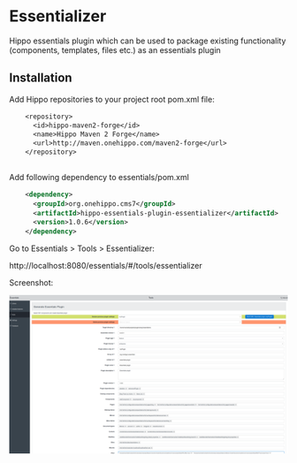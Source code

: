 # Essentializer

Hippo essentials plugin which can be used to package existing functionality (components, templates, files etc.) 
as an essentials plugin


## Installation

Add Hippo repositories to your project root pom.xml file: 

```
    <repository>
      <id>hippo-maven2-forge</id>
      <name>Hippo Maven 2 Forge</name>
      <url>http://maven.onehippo.com/maven2-forge</url>
    </repository>
  

```


Add following dependency to essentials/pom.xml


```xml
    <dependency>
      <groupId>org.onehippo.cms7</groupId>
      <artifactId>hippo-essentials-plugin-essentializer</artifactId>
      <version>1.0.6</version>
    </dependency>

```


Go to Essentials > Tools > Essentializer:

http://localhost:8080/essentials/#/tools/essentializer

Screenshot: 

![Essentializer](/screen.png)

